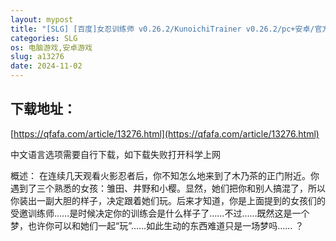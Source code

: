 ```yaml
---
layout: mypost
title: "[SLG] [百度]女忍训练师 v0.26.2/KunoichiTrainer v0.26.2/pc+安卓/官方中文+更新（1.86G）"
categories: SLG
os: 电脑游戏,安卓游戏
slug: a13276
date: 2024-11-02
---
```


## 下载地址：

[https://qfafa.com/article/13276.html](https://qfafa.com/article/13276.html)

中文语言选项需要自行下载，如下载失败打开科学上网

概述：
在连续几天观看火影忍者后，你不知怎么地来到了木乃茶的正门附近。你遇到了三个熟悉的女孩：雏田、井野和小樱。显然，她们把你和别人搞混了，所以你装出一副大胆的样子，决定跟着她们玩。后来才知道，你是上面提到的女孩们的受邀训练师……是时候决定你的训练会是什么样子了……不过……既然这是一个梦，也许你可以和她们一起“玩”……如此生动的东西难道只是一场梦吗……
？